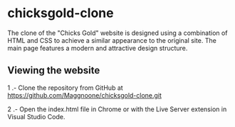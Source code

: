 # chicksgold-clone
The clone of the "Chicks Gold" website is designed using a combination of HTML and CSS to achieve a similar appearance to the original site. The main page features a modern and attractive design structure.

## Viewing the website
1 .- Clone the repository from GitHub at https://github.com/Maggnoone/chicksgold-clone.git

2 .- Open the index.html file in Chrome or with the Live Server extension in Visual Studio Code.
